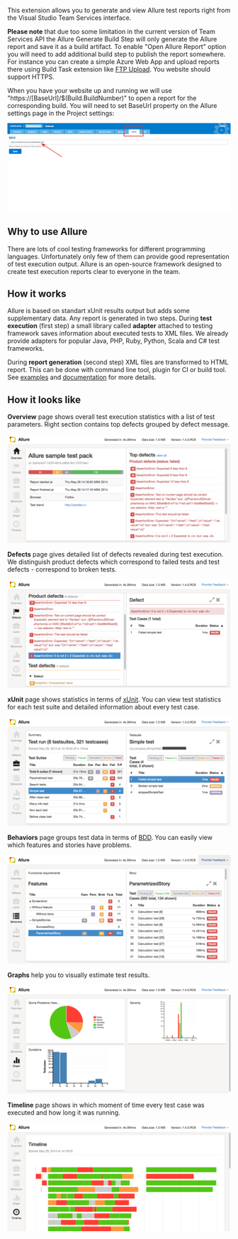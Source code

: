 This extension allows you to generate and view Allure test reports right from the Visual Studio Team Services interface.

**Please note** that due too some limitation in the current version of Team Services API the Allure Generate Build Step will only generate the Allure report and save it as a build artifact. To enable "Open Allure Report" option you will need to add additional build step to publish the report somewhere. For instance you can create a simple Azure Web App and upload reports there using Build Task extension like [FTP Upload](https://marketplace.visualstudio.com/items?itemName=januskamphansen.ftpupload-task). You website should support HTTPS.

When you have your website up and running we will use "https://[BaseUrl]/$(Build.BuildNumber)" to open a report for the corresponding build. You will need to set BaseUrl property on the Allure settings page in the Project settings:

![Allure Reports Settings](images/allure-reports-baseurl.png)


## Why to use Allure

There are lots of cool testing frameworks for different programming languages. Unfortunately only few of them can provide good representation of test execution output. Allure is an open-source framework designed to create test execution reports clear to everyone in the team.

## How it works

Allure is based on standart xUnit results output but adds some supplementary data. Any report is generated in two steps. During **test execution** (first step) a small library called **adapter** attached to testing framework saves information about executed tests to XML files. We already provide adapters for popular Java, PHP, Ruby, Python, Scala and C# test frameworks.

During **report generation** (second step) XML files are transformed to HTML report. This can be done with command line tool, plugin for CI or build tool. See [examples](https://github.com/allure-examples) and [documentation](https://github.com/allure-framework/allure-core/wiki) for more details.

## How it looks like

**Overview** page shows overall test execution statistics with a list of test parameters. Right section contains top defects grouped by defect message.

![Allure Overview Report](images/overview.png)

**Defects** page gives detailed list of defects revealed during test execution. We distinguish product defects which correspond to failed tests and test defects - correspond to broken tests.

![Allure Defects Report](images/defects.png)

**xUnit** page shows statistics in terms of [xUnit](http://en.wikipedia.org/wiki/XUnit). You can view test statistics for each test suite and detailed information about every test case.

![Allure XUnit Report](images/xunit.png)

**Behaviors** page groups test data in terms of [BDD](http://en.wikipedia.org/wiki/Behavior-driven_development). You can easily view which features and stories have problems.

![Allure BDD Report](images/bdd.png)

**Graphs** help you to visually estimate test results.

![Allure Graphs Report](images/graph.png)

**Timeline** page shows in which moment of time every test case was executed and how long it was running.

![Allure Timeline Report](images/timeline.png)

